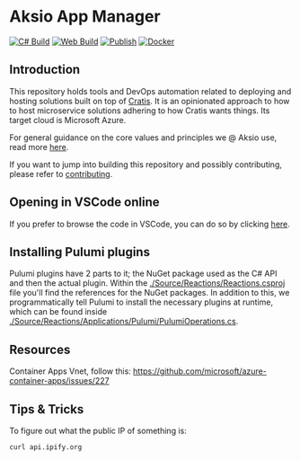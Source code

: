 # Aksio App Manager

[![C# Build](https://github.com/aksio-insurtech/Cratis/actions/workflows/dotnet-build.yml/badge.svg)](https://github.com/aksio-insurtech/Management/actions/workflows/dotnet-build.yml)
[![Web Build](https://github.com/aksio-insurtech/Cratis/actions/workflows/node-build.yml/badge.svg)](https://github.com/aksio-insurtech/Management/actions/workflows/web-build.yml)
[![Publish](https://github.com/aksio-insurtech/Cratis/actions/workflows/publish.yml/badge.svg)](https://github.com/aksio-insurtech/Management/actions/workflows/publish.yml)
[![Docker](https://img.shields.io/docker/v/aksioinsurtech/app-manager?label=Aksio%20App%20Manager&logo=docker&sort=semver)](https://hub.docker.com/r/aksioinsurtech/app-manager)

## Introduction

This repository holds tools and DevOps automation related to deploying and hosting solutions built on top of [Cratis](https://github.com/aksio-insurtech/Cratis).
It is an opinionated approach to how to host microservice solutions adhering to how Cratis wants things. Its target cloud is Microsoft Azure.

For general guidance on the core values and principles we @ Aksio use, read more [here](https://github.com/aksio-insurtech/Home/blob/main/profile/README.md).

If you want to jump into building this repository and possibly contributing, please refer to [contributing](./Documentation/contributing.md).

## Opening in VSCode online

If you prefer to browse the code in VSCode, you can do so by clicking [here](https://vscode.dev/github/aksio-insurtech/Cratis).

## Installing Pulumi plugins

Pulumi plugins have 2 parts to it; the NuGet package used as the C# API and then the actual plugin.
Within the [./Source/Reactions/Reactions.csproj](./Source/Reactions/Reactions.csproj) file you'll find the references for the NuGet
packages. In addition to this, we programmatically tell Pulumi to install the necessary plugins at runtime, which can be found inside
[./Source/Reactions/Applications/Pulumi/PulumiOperations.cs](./Source/Reactions/Applications/Pulumi/PulumiOperations.cs).

## Resources

Container Apps Vnet, follow this:
https://github.com/microsoft/azure-container-apps/issues/227

## Tips & Tricks

To figure out what the public IP of something is:

```shell
curl api.ipify.org
```

